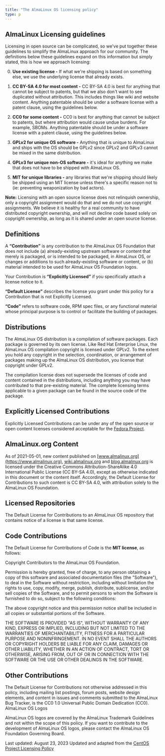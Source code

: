```yaml
---
title: "The AlmaLinux OS licensing policy"
type: p
---
```


## AlmaLinux Licensing guidelines

Licensing in open source can be complicated, so we've put together these guidelines to simplify the AlmaLinux approach for our community. The definitions below these guidelines expand on this information but simply stated, this is how we approach licensing:

0. **Use existing license -** If what we're shipping is based on something else, we use the underlying license that already exists.

1. **CC BY-SA 4.0 for most content -** CC BY-SA 4.0 is best for anything that cannot be subject to patents, but that we also don't want to see duplicated without attribution. This includes things like wiki and website content. Anything patentable should be under a software license with a patent clause, using the guidelines below.

1. **CC0 for some content -** CC0 is best for anything that cannot be subject to patents, but where attribution would cause undue burdens. For example, SBOMs. Anything patentable should be under a software license with a patent clause, using the guidelines below.

1. **GPLv2 for unique OS software -** Anything that is unique to AlmaLinux and ships with the OS should be GPLv2 since GPLv2 and GPLv3 cannot be mixed in the same distribution.

1. **GPLv3 for unique non-OS software -** it's ideal for anything we make that does not have to be shipped with AlmaLinux OS.

1. **MIT for unique libraries -** any libraries that we're shipping should likely be shipped using an MIT license unless there's a specific reason not to (ie: preventing weaponization by bad actors).

**Note:** Licensing with an open source license does not relinquish ownership, only a copyright assignment would do that and we do not use copyright assignments. We believe it is healthy for a real community to have distributed copyright ownership, and will not decline code based solely on copyright ownership, as long as it is shared under an open source license.

## Definitions

A **“Contribution”** is any contribution to the AlmaLinux OS Foundation that does not include (a) already-existing upstream software or content that merely is packaged, or is intended to be packaged, in AlmaLinux OS, or changes or additions to such already-existing software or content, or (b) material intended to be used for AlmaLinux OS Foundation logos.

Your Contribution is **“Explicitly Licensed”** if you specifically attach a license notice to it.

**“Default License”** describes the license you grant under this policy for a Contribution that is not Explicitly Licensed.

**“Code”** refers to software code, RPM spec files, or any functional material whose principal purpose is to control or facilitate the building of packages.

## Distributions

The AlmaLinux OS distribution is a compilation of software packages. Each package is governed by its own license. Like Red Hat Enterprise Linux, the AlmaLinux OS compilation copyright is licensed under GPLv2. To the extent you hold any copyright in the selection, coordination, or arrangement of packages making up the AlmaLinux OS distribution, you license that copyright under GPLv2.

The compilation license does not supersede the licenses of code and content contained in the distributions, including anything you may have contributed to that pre-existing material. The complete licensing terms applicable to a given package can be found in the source code of the package.

## Explicitly Licensed Contributions

Explicitly Licensed Contributions can be under any of the open source or open content licenses considered acceptable for the [Fedora Project](https://docs.fedoraproject.org/en-US/legal/license-approval/).

## AlmaLinux.org Content

As of 2021-05-01, new content published on [www.almalinux.org](https://www.almalinux.org), [wiki.almalinux.org](https://wiki.almalinux.org) and [blog.almalinux.org](https://blog.almalinux.org) is licensed under the Creative Commons Attribution-ShareAlike 4.0 International Public License (CC BY-SA 4.0), except as otherwise indicated in this document or the content itself. Accordingly, the Default License for Contributions to such content is CC BY-SA 4.0, with attribution solely to the AlmaLinux OS Foundation.

## Licensed Repositories

The Default License for Contributions to an AlmaLinux OS repository that contains notice of a license is that same license.

## Code Contributions

The Default License for Contributions of Code is the **MIT license**, as follows:

Copyright Contributors to the AlmaLinux OS Foundation.

Permission is hereby granted, free of charge, to any person obtaining a copy of this software and associated documentation files (the "Software"), to deal in the Software without restriction, including without limitation the rights to use, copy, modify, merge, publish, distribute, sublicense, and/or sell copies of the Software, and to permit persons to whom the Software is furnished to do so, subject to the following conditions:

The above copyright notice and this permission notice shall be included in all copies or substantial portions of the Software.

THE SOFTWARE IS PROVIDED "AS IS", WITHOUT WARRANTY OF ANY KIND, EXPRESS OR IMPLIED, INCLUDING BUT NOT LIMITED TO THE WARRANTIES OF MERCHANTABILITY, FITNESS FOR A PARTICULAR PURPOSE AND NONINFRINGEMENT. IN NO EVENT SHALL THE AUTHORS OR COPYRIGHT HOLDERS BE LIABLE FOR ANY CLAIM, DAMAGES OR OTHER LIABILITY, WHETHER IN AN ACTION OF CONTRACT, TORT OR OTHERWISE, ARISING FROM, OUT OF OR IN CONNECTION WITH THE SOFTWARE OR THE USE OR OTHER DEALINGS IN THE SOFTWARE.

## Other Contributions

The Default License for Contributions not otherwise addressed in this policy, including mailing list postings, forum posts, website design elements, and content in issues and comments submitted to the AlmaLinux Bug Tracker, is the CC0 1.0 Universal Public Domain Dedication (CC0).
AlmaLinux OS Logos

AlmaLinux OS logos are covered by the AlmaLinux Trademark Guidelines and not within the scope of this policy. If you want to contribute to the development of AlmaLinux OS logos, please contact the AlmaLinux OS Foundation Governing Board.

Last updated: August 23, 2023
Updated and adapted from the [CentOS Project Licensing Policy](https://www.centos.org/legal/licensing-policy/)
